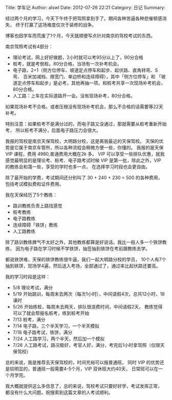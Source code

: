 Title: 学车记
Author: alswl
Date: 2012-07-26 22:21
Category: 日记
Summary: 


经过两个月的学习，今天下午终于把驾照拿到手了。期间各种苦逼各种悲催顿感消失，
终于打赢了这场难度仅次于装修的战争。

博客也因学车而荒废了1个月，今天就顺便写点针对南京的驾校考试的东西。

南京驾照考试有4部分：

* 理论考试，网上好好做题，2小时就可以考95分以上了，90分合格
* 桩考，就是考倒桩。80分合格，当场有一次补考机会。
* 电子路，2+1（侧方位停车、坡道定点停车和起步、起伏路、直角转弯、S 弯、
百米加减档、限宽门、单边桥和连续障碍），其中「侧方位停车」和
「坡道定点停车和起步」是必考，其他再抽一项。和桩考共享一次现场补考机会，80分合格。
* 人工路：上车在实际道路开一会。没有现场补考，80分合格。

<!--more-->

如果现场补考不合格，或者压根没有现场补考机会，那么不合格的话需要等22天补考。

特别注意：如果桩考不是满分过的，而电子路又没通过，那就需要从桩考重新开始考，
所以桩考不满分，后面电子路压力会很大。

我报的驾校是南京天保驾校，大明路分校，这是离我最近的天保驾校。
天保的优势是它属于南京车管所，所以各种流程会稍微方便一些，你懂的。
我报的是天保 VIP 课程，费用 4980,普通费用大概在2k 多。
VIP 可以享受一些排队优惠，就我感觉最明显的是理论考、桩考、电子路考试时候 VIP
是第一批，除此之外，VIP 的教练会和蔼一些，享受的学时也多一点，
在选择学习时段也会更自由。

除了最开始的学费，考试期间还分别叫了 30 + 240 + 230 = 500 的各种费用，
包括考试模拟费和证件费用。

我在天保经历了5个教练：

* 路训教练负责上路找感觉
* 桩考教练
* 电子路教练
* 连续障碍「铁饼」教练
* 人工路教练

除了路训教练脾气不太好之外，其他教练都算是好说话。我比一般人多一个铁饼教练，
因为电子路在学习时候不学铁饼，抽签抽到铁饼在考前跟教练去学。

都说铁饼难，天保的铁饼教练很牛逼，我们一起大明路分校的学员，
10个人有7个抽到铁饼，现场学4遍，然后送入考场，全部通过了，通过率比起伏路还要高。

我的学习时段是这样：

* 5/8 理论考试，满分
* 5/19 开始路训，每周末去两次（每次1小时），中间请假4次，总共12小时，18课时
* 5/26 开始练桩，每周末去两天，排队很浪费时间，中间请假2天，
教练觉得可以了就会帮报名桩考，练到桩考开始
* 7/13 桩考，满分
* 7/14 电子路，三个半天学习，一个半天模拟
* 7/18 电子路考试，铁饼，满分
* 7/24 人工路学习，两个半天，然后加一个模拟
* 7/26 人工路考试，路况极好，考官人好，满分，考完后1小时拿驾照（仅限天保驾校）

总的来说，我是推荐去天保驾校的，时间充裕可以报普通班，
同时 VIP 的优势还是较明显的，普通班一般需要4-5个月，VIP 双休班大约40天，
日常班可以在一个月学完。

我大概就提供这么多信息了，总的来说，驾校考试只要好好学，考试发挥正常，
都没有什么大问题。祝搜索到这篇文章的人考试顺利。